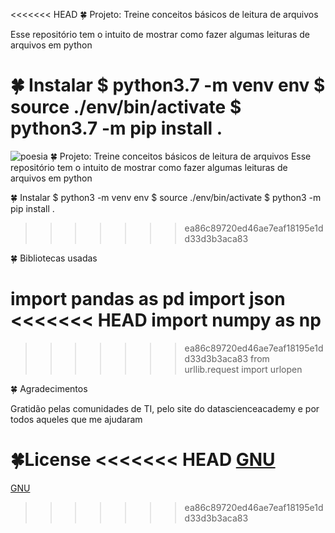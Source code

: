 <<<<<<< HEAD
🍀  Projeto: Treine conceitos básicos de leitura de arquivos

Esse repositório tem o intuito de mostrar como fazer algumas leituras de arquivos em python

🍀  Instalar
$ python3.7 -m venv env
$ source ./env/bin/activate
$ python3.7 -m pip install .
=======
![poesia](https://user-images.githubusercontent.com/61422039/83983252-1aeda780-a903-11ea-90c7-26a778e9a6bd.png)
🍀  Projeto: Treine conceitos básicos de leitura de arquivos
Esse repositório tem o intuito de mostrar como fazer algumas leituras de arquivos em python

🍀  Instalar
$ python3 -m venv env
$ source ./env/bin/activate
$ python3 -m pip install .
>>>>>>> ea86c89720ed46ae7eaf18195e1dd33d3b3aca83

🍀 Bibliotecas usadas

import pandas as pd
import json
<<<<<<< HEAD
import numpy as np
=======
>>>>>>> ea86c89720ed46ae7eaf18195e1dd33d3b3aca83
from urllib.request import urlopen

🍀 Agradecimentos

Gratidão pelas comunidades de TI, pelo site do datascienceacademy e por todos aqueles que me ajudaram

🍀License
<<<<<<< HEAD
[GNU](https://www.gnu.org/licenses/)
=======
[GNU](https://www.gnu.org/licenses/)
>>>>>>> ea86c89720ed46ae7eaf18195e1dd33d3b3aca83
